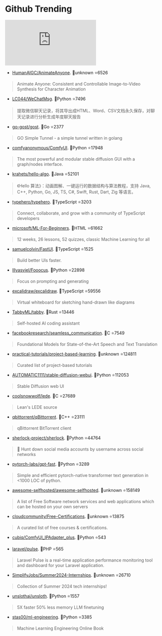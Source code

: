 # Github Trending 
 ![daily-bing](https://api.isoyu.com/bing_images.php) 
 - [HumanAIGC/AnimateAnyone](https://github.com/HumanAIGC/AnimateAnyone). 💪unknown ⭐6526 
 > Animate Anyone: Consistent and Controllable Image-to-Video Synthesis for Character Animation 
 - [LC044/WeChatMsg](https://github.com/LC044/WeChatMsg). 💪Python ⭐7496 
 > 提取微信聊天记录，将其导出成HTML、Word、CSV文档永久保存，对聊天记录进行分析生成年度聊天报告 
 - [go-gost/gost](https://github.com/go-gost/gost). 💪Go ⭐2377 
 > GO Simple Tunnel - a simple tunnel written in golang 
 - [comfyanonymous/ComfyUI](https://github.com/comfyanonymous/ComfyUI). 💪Python ⭐17948 
 > The most powerful and modular stable diffusion GUI with a graph/nodes interface. 
 - [krahets/hello-algo](https://github.com/krahets/hello-algo). 💪Java ⭐52101 
 > 《Hello 算法》：动画图解、一键运行的数据结构与算法教程，支持 Java, C++, Python, Go, JS, TS, C#, Swift, Rust, Dart, Zig 等语言。 
 - [typehero/typehero](https://github.com/typehero/typehero). 💪TypeScript ⭐3203 
 > Connect, collaborate, and grow with a community of TypeScript developers 
 - [microsoft/ML-For-Beginners](https://github.com/microsoft/ML-For-Beginners). 💪HTML ⭐61662 
 > 12 weeks, 26 lessons, 52 quizzes, classic Machine Learning for all 
 - [samuelcolvin/FastUI](https://github.com/samuelcolvin/FastUI). 💪TypeScript ⭐1525 
 > Build better UIs faster. 
 - [lllyasviel/Fooocus](https://github.com/lllyasviel/Fooocus). 💪Python ⭐22898 
 > Focus on prompting and generating 
 - [excalidraw/excalidraw](https://github.com/excalidraw/excalidraw). 💪TypeScript ⭐59556 
 > Virtual whiteboard for sketching hand-drawn like diagrams 
 - [TabbyML/tabby](https://github.com/TabbyML/tabby). 💪Rust ⭐13446 
 > Self-hosted AI coding assistant 
 - [facebookresearch/seamless_communication](https://github.com/facebookresearch/seamless_communication). 💪C ⭐7549 
 > Foundational Models for State-of-the-Art Speech and Text Translation 
 - [practical-tutorials/project-based-learning](https://github.com/practical-tutorials/project-based-learning). 💪unknown ⭐124811 
 > Curated list of project-based tutorials 
 - [AUTOMATIC1111/stable-diffusion-webui](https://github.com/AUTOMATIC1111/stable-diffusion-webui). 💪Python ⭐112053 
 > Stable Diffusion web UI 
 - [coolsnowwolf/lede](https://github.com/coolsnowwolf/lede). 💪C ⭐27689 
 > Lean's LEDE source 
 - [qbittorrent/qBittorrent](https://github.com/qbittorrent/qBittorrent). 💪C++ ⭐23111 
 > qBittorrent BitTorrent client 
 - [sherlock-project/sherlock](https://github.com/sherlock-project/sherlock). 💪Python ⭐44764 
 > 🔎 Hunt down social media accounts by username across social networks 
 - [pytorch-labs/gpt-fast](https://github.com/pytorch-labs/gpt-fast). 💪Python ⭐3289 
 > Simple and efficient pytorch-native transformer text generation in <1000 LOC of python. 
 - [awesome-selfhosted/awesome-selfhosted](https://github.com/awesome-selfhosted/awesome-selfhosted). 💪unknown ⭐158149 
 > A list of Free Software network services and web applications which can be hosted on your own servers 
 - [cloudcommunity/Free-Certifications](https://github.com/cloudcommunity/Free-Certifications). 💪unknown ⭐13875 
 > A curated list of free courses & certifications. 
 - [cubiq/ComfyUI_IPAdapter_plus](https://github.com/cubiq/ComfyUI_IPAdapter_plus). 💪Python ⭐543 
 >  
 - [laravel/pulse](https://github.com/laravel/pulse). 💪PHP ⭐565 
 > Laravel Pulse is a real-time application performance monitoring tool and dashboard for your Laravel application. 
 - [SimplifyJobs/Summer2024-Internships](https://github.com/SimplifyJobs/Summer2024-Internships). 💪unknown ⭐26710 
 > Collection of Summer 2024 tech internships! 
 - [unslothai/unsloth](https://github.com/unslothai/unsloth). 💪Python ⭐1557 
 > 5X faster 50% less memory LLM finetuning 
 - [stas00/ml-engineering](https://github.com/stas00/ml-engineering). 💪Python ⭐3385 
 > Machine Learning Engineering Online Book 
 